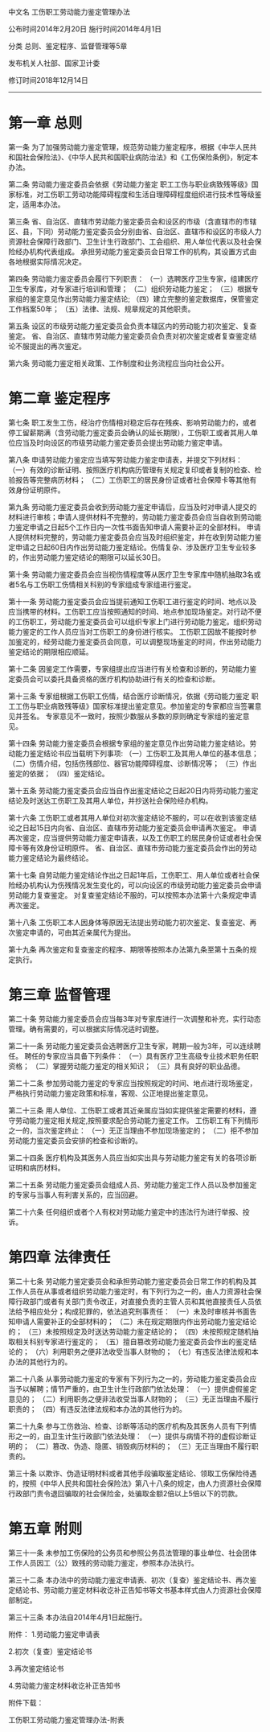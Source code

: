 中文名
工伤职工劳动能力鉴定管理办法

公布时间2014年2月20日
施行时间2014年4月1日

分类
总则、鉴定程序、监督管理等5章

发布机关人社部、国家卫计委

修订时间2018年12月14日
___
# 第一章 总则
第一条 为了加强劳动能力鉴定管理，规范劳动能力鉴定程序，根据《中华人民共和国社会保险法》、《中华人民共和国职业病防治法》和《工伤保险条例》，制定本办法。

第二条 劳动能力鉴定委员会依据《劳动能力鉴定 职工工伤与职业病致残等级》国家标准，对工伤职工劳动功能障碍程度和生活自理障碍程度组织进行技术性等级鉴定，适用本办法。

第三条 省、自治区、直辖市劳动能力鉴定委员会和设区的市级（含直辖市的市辖区、县，下同）劳动能力鉴定委员会分别由省、自治区、直辖市和设区的市级人力资源社会保障行政部门、卫生计生行政部门、工会组织、用人单位代表以及社会保险经办机构代表组成。
承担劳动能力鉴定委员会日常工作的机构，其设置方式由各地根据实际情况决定。

第四条 劳动能力鉴定委员会履行下列职责：
（一）选聘医疗卫生专家，组建医疗卫生专家库，对专家进行培训和管理；
（二）组织劳动能力鉴定；
（三）根据专家组的鉴定意见作出劳动能力鉴定结论;
（四）建立完整的鉴定数据库，保管鉴定工作档案50年；
（五）法律、法规、规章规定的其他职责。

第五条 设区的市级劳动能力鉴定委员会负责本辖区内的劳动能力初次鉴定、复查鉴定。
省、自治区、直辖市劳动能力鉴定委员会负责对初次鉴定或者复查鉴定结论不服提出的再次鉴定。

第六条 劳动能力鉴定相关政策、工作制度和业务流程应当向社会公开。
# 第二章 鉴定程序
第七条 职工发生工伤，经治疗伤情相对稳定后存在残疾、影响劳动能力的，或者停工留薪期满（含劳动能力鉴定委员会确认的延长期限），工伤职工或者其用人单位应当及时向设区的市级劳动能力鉴定委员会提出劳动能力鉴定申请。

第八条 申请劳动能力鉴定应当填写劳动能力鉴定申请表，并提交下列材料：
（一）有效的诊断证明、按照医疗机构病历管理有关规定复印或者复制的检查、检验报告等完整病历材料；
（二）工伤职工的居民身份证或者社会保障卡等其他有效身份证明原件。

第九条 劳动能力鉴定委员会收到劳动能力鉴定申请后，应当及时对申请人提交的材料进行审核；申请人提供材料不完整的，劳动能力鉴定委员会应当自收到劳动能力鉴定申请之日起5个工作日内一次性书面告知申请人需要补正的全部材料。
申请人提供材料完整的，劳动能力鉴定委员会应当及时组织鉴定，并在收到劳动能力鉴定申请之日起60日内作出劳动能力鉴定结论。伤情复杂、涉及医疗卫生专业较多的，作出劳动能力鉴定结论的期限可以延长30日。

第十条 劳动能力鉴定委员会应当视伤情程度等从医疗卫生专家库中随机抽取3名或者5名与工伤职工伤情相关科别的专家组成专家组进行鉴定。

第十一条 劳动能力鉴定委员会应当提前通知工伤职工进行鉴定的时间、地点以及应当携带的材料。工伤职工应当按照通知的时间、地点参加现场鉴定。对行动不便的工伤职工，劳动能力鉴定委员会可以组织专家上门进行劳动能力鉴定。组织劳动能力鉴定的工作人员应当对工伤职工的身份进行核实。
工伤职工因故不能按时参加鉴定的，经劳动能力鉴定委员会同意，可以调整现场鉴定的时间，作出劳动能力鉴定结论的期限相应顺延。

第十二条 因鉴定工作需要，专家组提出应当进行有关检查和诊断的，劳动能力鉴定委员会可以委托具备资格的医疗机构协助进行有关的检查和诊断。

第十三条 专家组根据工伤职工伤情，结合医疗诊断情况，依据《劳动能力鉴定 职工工伤与职业病致残等级》国家标准提出鉴定意见。参加鉴定的专家都应当签署意见并签名。
专家意见不一致时，按照少数服从多数的原则确定专家组的鉴定意见。

第十四条 劳动能力鉴定委员会根据专家组的鉴定意见作出劳动能力鉴定结论。劳动能力鉴定结论书应当载明下列事项:
（一）工伤职工及其用人单位的基本信息；
（二）伤情介绍，包括伤残部位、器官功能障碍程度、诊断情况等；
（三）作出鉴定的依据；
（四）鉴定结论。

第十五条 劳动能力鉴定委员会应当自作出鉴定结论之日起20日内将劳动能力鉴定结论及时送达工伤职工及其用人单位，并抄送社会保险经办机构。

第十六条 工伤职工或者其用人单位对初次鉴定结论不服的，可以在收到该鉴定结论之日起15日内向省、自治区、直辖市劳动能力鉴定委员会申请再次鉴定。
申请再次鉴定，应当提供劳动能力鉴定申请表，以及工伤职工的居民身份证或者社会保障卡等有效身份证明原件。
省、自治区、直辖市劳动能力鉴定委员会作出的劳动能力鉴定结论为最终结论。

第十七条 自劳动能力鉴定结论作出之日起1年后，工伤职工、用人单位或者社会保险经办机构认为伤残情况发生变化的，可以向设区的市级劳动能力鉴定委员会申请劳动能力复查鉴定。
对复查鉴定结论不服的，可以按照本办法第十六条规定申请再次鉴定。

第十八条 工伤职工本人因身体等原因无法提出劳动能力初次鉴定、复查鉴定、再次鉴定申请的，可由其近亲属代为提出。

第十九条 再次鉴定和复查鉴定的程序、期限等按照本办法第九条至第十五条的规定执行。
# 第三章 监督管理
第二十条 劳动能力鉴定委员会应当每3年对专家库进行一次调整和补充，实行动态管理。确有需要的，可以根据实际情况适时调整。

第二十一条 劳动能力鉴定委员会选聘医疗卫生专家，聘期一般为3年，可以连续聘任。
聘任的专家应当具备下列条件：
（一）具有医疗卫生高级专业技术职务任职资格；
（二）掌握劳动能力鉴定的相关知识；
（三）具有良好的职业品德。

第二十二条 参加劳动能力鉴定的专家应当按照规定的时间、地点进行现场鉴定，严格执行劳动能力鉴定政策和标准，客观、公正地提出鉴定意见。

第二十三条 用人单位、工伤职工或者其近亲属应当如实提供鉴定需要的材料，遵守劳动能力鉴定相关规定,按照要求配合劳动能力鉴定工作。
工伤职工有下列情形之一的，当次鉴定终止：
（一）无正当理由不参加现场鉴定的；
（二）拒不参加劳动能力鉴定委员会安排的检查和诊断的。

第二十四条 医疗机构及其医务人员应当如实出具与劳动能力鉴定有关的各项诊断证明和病历材料。

第二十五条 劳动能力鉴定委员会组成人员、劳动能力鉴定工作人员以及参加鉴定的专家与当事人有利害关系的，应当回避。

第二十六条 任何组织或者个人有权对劳动能力鉴定中的违法行为进行举报、投诉。
# 第四章 法律责任
第二十七条 劳动能力鉴定委员会和承担劳动能力鉴定委员会日常工作的机构及其工作人员在从事或者组织劳动能力鉴定时，有下列行为之一的，由人力资源社会保障行政部门或者有关部门责令改正，对直接负责的主管人员和其他直接责任人员依法给予相应处分；构成犯罪的，依法追究刑事责任：
（一）未及时审核并书面告知申请人需要补正的全部材料的；
（二）未在规定期限内作出劳动能力鉴定结论的；
（三）未按照规定及时送达劳动能力鉴定结论的；
（四）未按照规定随机抽取相关科别专家进行鉴定的；
（五）擅自篡改劳动能力鉴定委员会作出的鉴定结论的；
（六）利用职务之便非法收受当事人财物的；
（七）有违反法律法规和本办法的其他行为的。

第二十八条 从事劳动能力鉴定的专家有下列行为之一的，劳动能力鉴定委员会应当予以解聘；情节严重的，由卫生计生行政部门依法处理：
（一）提供虚假鉴定意见的；
（二）利用职务之便非法收受当事人财物的；
（三）无正当理由不履行职责的；
（四）有违反法律法规和本办法的其他行为的。

第二十九条 参与工伤救治、检查、诊断等活动的医疗机构及其医务人员有下列情形之一的，由卫生计生行政部门依法处理：
（一）提供与病情不符的虚假诊断证明的；
（二）篡改、伪造、隐匿、销毁病历材料的；
（三）无正当理由不履行职责的。

第三十条 以欺诈、伪造证明材料或者其他手段骗取鉴定结论、领取工伤保险待遇的，按照《中华人民共和国社会保险法》第八十八条的规定，由人力资源社会保障行政部门责令退回骗取的社会保险金，处骗取金额2倍以上5倍以下的罚款。
# 第五章 附则
第三十一条 未参加工伤保险的公务员和参照公务员法管理的事业单位、社会团体工作人员因工（公）致残的劳动能力鉴定，参照本办法执行。

第三十二条 本办法中的劳动能力鉴定申请表、初次（复查）鉴定结论书、再次鉴定结论书、劳动能力鉴定材料收讫补正告知书等文书基本样式由人力资源社会保障部制定。

第三十三条 本办法自2014年4月1日起施行。

附件：
1.劳动能力鉴定申请表

2.初次（复查）鉴定结论书

3.再次鉴定结论书

4.劳动能力鉴定材料收讫补正告知书

附件下载：

工伤职工劳动能力鉴定管理办法-附表